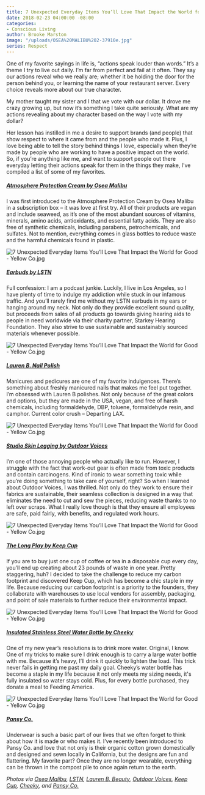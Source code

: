 ```yaml
---
title: 7 Unexpected Everyday Items You’ll Love That Impact the World for Good
date: 2018-02-23 04:00:00 -08:00
categories:
- Conscious Living
author: Brooke Marston
image: "/uploads/OSEA%20MALIBU%202-37910e.jpg"
series: Respect
---
```


One of my favorite sayings in life is, “actions speak louder than words.”  It’s a theme I try to live out daily. I’m far from perfect and fail at it often. They say our actions reveal who we really are; whether it be holding the door for the person behind you, or learning the name of your restaurant server. Every choice reveals more about our true character.

My mother taught my sister and I that we vote with our dollar. It drove me crazy growing up, but now it’s something I take quite seriously. What are my actions revealing about my character based on the way I vote with my dollar?

Her lesson has instilled in me a desire to support brands (and people) that show respect to where it came from and the people who made it. Plus, I love being able to tell the story behind things I love, especially when they’re made by people who are working to have a positive impact on the world. So, if you’re anything like me, and want to support people out there everyday letting their actions speak for them in the things they make, I’ve compiled a list of some of my favorites.

##### [Atmosphere Protection Cream by Osea Malibu](https://oseamalibu.com/collections/shop/products/atmosphere-protection-cream)

I was first introduced to the Atmosphere Protection Cream by Osea Malibu in a subscription box – it was love at first try. All of their products are vegan and include seaweed, as it’s one of the most abundant sources of vitamins, minerals, amino acids, antioxidants, and essential fatty acids. They are also free of synthetic chemicals, including parabens, petrochemicals, and sulfates. Not to mention, everything comes in glass bottles to reduce waste and the harmful chemicals found in plastic.

![7 Unexpected Everyday Items You’ll Love That Impact the World for Good - Yellow Co.jpg](/uploads/13269459_586990621474235_1301757015_n(1).jpg)

##### [Earbuds by LSTN](https://lstnsound.co/collections/earbuds/products/bamboo-avalon-earbuds)

Full confession: I am a podcast junkie. Luckily, I live in Los Angeles, so I have plenty of time to indulge my addiction while stuck in our infamous traffic. And you’ll rarely find me without my LSTN earbuds in my ears or hanging around my neck. Not only do they provide excellent sound quality, but proceeds from sales of all products go towards giving hearing aids to people in need worldwide via their charity partner, Starkey Hearing Foundation. They also strive to use sustainable and sustainably sourced materials whenever possible.

![7 Unexpected Everyday Items You’ll Love That Impact the World for Good - Yellow Co.jpg](/uploads/26156487_328692164310820_8117697096649277440_n(1).jpg)

##### [Lauren B. Nail Polish](https://www.laurenbbeauty.com/)

Manicures and pedicures are one of my favorite indulgences. There’s something about freshly manicured nails that makes me feel put together. I’m obsessed with Lauren B polishes. Not only because of the great colors and options, but they are made in the USA, vegan, and free of harsh chemicals, including formaldehyde, DBP, toluene, formaldehyde resin, and camphor. Current color crush – Departing LAX.

![7 Unexpected Everyday Items You’ll Love That Impact the World for Good - Yellow Co.jpg](/uploads/Screen%20Shot%202018-02-20%20at%203.10.23%20PM%20copy.jpg)

##### [Studio Skin Legging by Outdoor Voices](https://www.outdoorvoices.com/products/studio-skin-legging?variant=19637567685)

I’m one of those annoying people who actually like to run. However, I struggle with the fact that work-out gear is often made from toxic products and contain carcinogens. Kind of ironic to wear something toxic while you’re doing something to take care of yourself, right? So when I learned about Outdoor Voices, I was thrilled. Not only do they work to ensure their fabrics are sustainable, their seamless collection is designed in a way that eliminates the need to cut and sew the pieces, reducing waste thanks to no left over scraps. What I really love though is that they ensure all employees are safe, paid fairly, with benefits, and regulated work hours.

![7 Unexpected Everyday Items You’ll Love That Impact the World for Good - Yellow Co.jpg](/uploads/26068445_1131041993699638_869909298971410432_n(1).jpg)

##### [The Long Play by Keep Cup](http://us.keepcup.com/keepcup-series/longplay-series/longplay-cino.html)

If you are to buy just one cup of coffee or tea in a disposable cup every day, you’ll end up creating about 23 pounds of waste in one year. Pretty staggering, huh? I decided to take the challenge to reduce my carbon footprint and discovered Keep Cup, which has become a chic staple in my life. Because reducing our carbon footprint is a priority to the founders, they collaborate with warehouses to use local vendors for assembly, packaging, and point of sale materials to further reduce their environmental impact.

![7 Unexpected Everyday Items You’ll Love That Impact the World for Good - Yellow Co.jpg](/uploads/23596166_2022154411396834_4254735272186478592_n(1).jpg)

##### [Insulated Stainless Steel Water Bottle by Cheeky](https://www.cheekyhome.com/products/cheeky-go-millennial-pink-20oz-water-bottle)

One of my new year’s resolutions is to drink more water. Original, I know. One of my tricks to make sure I drink enough is to carry a large water bottle with me. Because it’s heavy, I’ll drink it quickly to lighten the load. This trick never fails in getting me past my daily goal. Cheeky’s water bottle has become a staple in my life because it not only meets my sizing needs, it's fully insulated so water stays cold. Plus, for every bottle purchased, they donate a meal to Feeding America.

![7 Unexpected Everyday Items You’ll Love That Impact the World for Good - Yellow Co.jpg](/uploads/2.jpg)

##### [Pansy Co.](http://www.pansy.co/)

Underwear is such a basic part of our lives that we often forget to think about how it is made or who makes it. I’ve recently been introduced to Pansy Co. and love that not only is their organic cotton grown domestically and designed and sewn locally in California, but the designs are fun and flattering. My favorite part?  Once they are no longer wearable, everything can be thrown in the compost pile to once again return to the earth.

*Photos via [Osea Malibu](https://oseamalibu.com/), [LSTN](https://lstnsound.co/), [Lauren B. Beauty](https://www.laurenbbeauty.com/), [Outdoor Voices](https://www.outdoorvoices.com/), [Keep Cup](https://us.keepcup.com/?country=United%20States), [Cheeky](https://www.cheekyhome.com/), and [Pansy Co.](http://www.pansy.co/)*